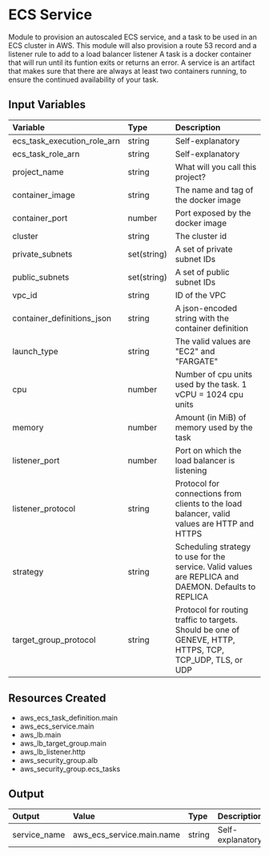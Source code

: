 # ECS Service
Module to provision an autoscaled ECS service, and a task to be used in an ECS cluster in AWS.
This module will also provision a route 53 record and a listener rule to add to a load balancer listener 
A task is a docker container that will run until its funtion exits or returns an error.
A service is an artifact that makes sure that there are always at least two containers running, to ensure the continued availability of your task.

## Input Variables
| Variable                    | Type        | Description                                                                                              |
|:--------------------------- |:----------- |:-------------------------------------------------------------------------------------------------------- |
| ecs_task_execution_role_arn | string      | Self-explanatory                                                                                         |
| ecs_task_role_arn           | string      | Self-explanatory                                                                                         |
| project_name                | string      | What will you call this project?                                                                         |
| container_image             | string      | The name and tag of the docker image                                                                     |
| container_port              | number      | Port exposed by the docker image                                                                         |
| cluster                     | string      | The cluster id                                                                                           |
| private_subnets             | set(string) | A set of private subnet IDs                                                                              |
| public_subnets              | set(string) | A set of public subnet IDs                                                                               |
| vpc_id                      | string      | ID of the VPC                                                                                            |
| container_definitions_json  | string      | A json-encoded string with the container definition                                                      |
| launch_type                 | string      | The valid values are "EC2" and "FARGATE"                                                                 |
| cpu                         | number      | Number of cpu units used by the task. 1 vCPU = 1024 cpu units                                            |
| memory                      | number      | Amount (in MiB) of memory used by the task                                                               |
| listener_port               | number      | Port on which the load balancer is listening                                                             |
| listener_protocol           | string      | Protocol for connections from clients to the load balancer, valid values are HTTP and HTTPS              |
| strategy                    | string      | Scheduling strategy to use for the service. Valid values are REPLICA and DAEMON. Defaults to REPLICA     |
| target_group_protocol       | string      | Protocol for routing traffic to targets. Should be one of GENEVE, HTTP, HTTPS, TCP, TCP_UDP, TLS, or UDP |

## Resources Created
- aws_ecs_task_definition.main
- aws_ecs_service.main
- aws_lb.main
- aws_lb_target_group.main
- aws_lb_listener.http
- aws_security_group.alb
- aws_security_group.ecs_tasks

## Output
| Output       | Value                     | Type   | Description      |
|:------------ |:------------------------- |:------ |:---------------- |
| service_name | aws_ecs_service.main.name | string | Self-explanatory |
